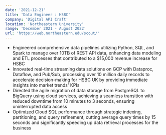 ```yaml
---
date: '2021-12-21'
title: 'Data Engineer : HSBC'
company: 'Digital API Craft'
location: 'Northeastern University'
range: 'December 2021 - August 2022'
url: 'https://web.northeastern.edu/scout/'
---
```


- Engineered comprehensive data pipelines utilizing Python, SQL, and Spark to manage over 10TB of REST API data, enhancing data modeling and ETL processes that contributed to a $15,000 revenue increase for HSBC
- Innovated real-time streaming data solutions on GCP with Dataproc, Dataflow, and Pub/Sub, processing over 10 million daily records to accelerate decision-making for HSBC UK by providing immediate insights into market trends' KPIs
- Directed the agile migration of data storage from PostgreSQL to BigQuery using cloud services, achieving a seamless transition with reduced downtime from 10 minutes to 3 seconds, ensuring uninterrupted data access
- Optimized Cloud SQL performance through strategic indexing, partitioning, and query refinement, cutting average query times by 15 seconds and significantly speeding up data retrieval processes for the business
